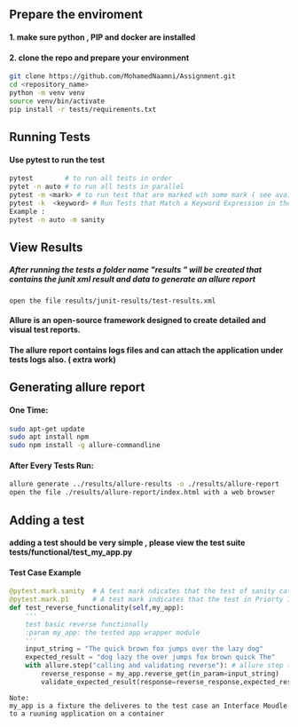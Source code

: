 ## Prepare the enviroment
#### 1. make sure python , PIP and docker are installed
#### 2. clone the repo and prepare your environment
```bash
git clone https://github.com/MohamedNaamni/Assignment.git
cd <repository_name>
python -m venv venv
source venv/bin/activate
pip install -r tests/requirements.txt 
```

## Running Tests
#### Use pytest to run the test
```bash
pytest        # to run all tests in order
pytet -n auto # to run all tests in parallel
pytest -m <mark> # to run test that are marked wih some mark ( see available marks in pytest.ini)
pytest -k  <keyword> # Run Tests that Match a Keyword Expression in their name
Example :
pytest -n auto -m sanity  
```


## View Results
##### After running the tests a folder name "results " will be created that contains the junit xml result and data to generate an allure report
```commandline
open the file results/junit-results/test-results.xml
```
#### Allure is an open-source framework designed to create detailed and visual test reports.
#### The allure report contains logs files and can attach the application under tests logs also. ( extra work)

## Generating allure report

#### One Time:
```bash
sudo apt-get update
sudo apt install npm
sudo npm install -g allure-commandline
```
#### After Every Tests Run:
```bash
allure generate ../results/allure-results -o ./results/allure-report
open the file ./results/allure-report/index.html with a web browser

```

## Adding a test
#### adding a test should be very simple , please view the test suite tests/functional/test_my_app.py
#### Test Case Example
```python
@pytest.mark.sanity  # A test mark ndicates that the test of sanity category
@pytest.mark.p1      # A test mark indicates that the test in Priorty 1
def test_reverse_functionality(self,my_app):
    '''
    test basic reverse functionally
    :param my_app: the tested app wrapper module
    '''
    input_string = "The quick brown fox jumps over the lazy dog"
    expected_result = "dog lazy the over jumps fox brown quick The"
    with allure.step("calling and validating reverse"): # allure step that can be seen in allure report
        reverse_response = my_app.reverse_get(in_param=input_string)
        validate_expected_result(response=reverse_response,expected_result=expected_result)
```
```
Note: 
my_app is a fixture the deliveres to the test case an Interface Moudle to a ruuning application on a container
```
